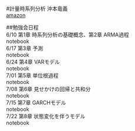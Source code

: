 #計量時系列分析 沖本竜義  
[amazon](http://www.amazon.co.jp/経済・ファイナンスデータの計量時系列分析-統計ライブラリー-沖本-竜義/dp/4254127928)  

##勉強会日程  
6/10 第1章 時系列分析の基礎概念、第2章 ARMA過程  
notebook   
6/17 第3章 予測  
notebook  
6/24 第4章 VARモデル  
notebook  
7/01 第5章 単位根過程  
notebook   
7/08 第6章 見せかけの回帰と共和分  
notebook  
7/15 第7章 GARCHモデル  
notebook  
7/22 第8章 状態変化を伴うモデル  
notebook  
